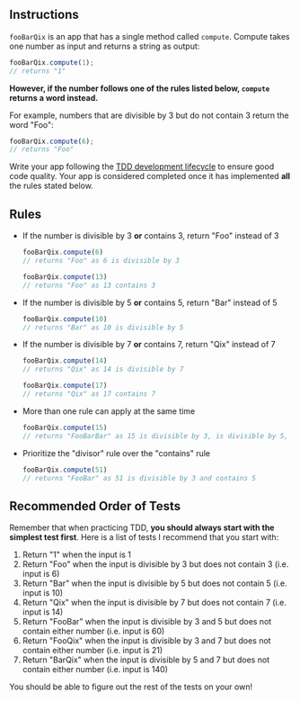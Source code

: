 ## Instructions

`fooBarQix` is an app that has a single method called `compute`. Compute takes one number as input and returns a string
 as output:
```javascript
fooBarQix.compute(1);
// returns "1"
```

__However, if the number follows one of the rules listed below, `compute` returns a word instead.__

For example, numbers that are divisible by 3 but do not contain 3 return the word "Foo":
```javascript
fooBarQix.compute(6);
// returns "Foo"
```

Write your app following the [TDD development lifecycle](https://en.wikipedia.org/wiki/Test-driven_development#Test-driven_development_cycle) to ensure good code quality. Your app is considered completed once it has implemented **all** the rules stated below.

## Rules

- If the number is divisible by 3 __or__ contains 3, return "Foo" instead of 3

  ```javascript
  fooBarQix.compute(6)
  // returns "Foo" as 6 is divisible by 3
  
  fooBarQix.compute(13)
  // returns "Foo" as 13 contains 3
  ```
- If the number is divisible by 5 __or__ contains 5, return "Bar" instead of 5
  ```javascript
  fooBarQix.compute(10)
  // returns "Bar" as 10 is divisible by 5
  ```
- If the number is divisible by 7 __or__ contains 7, return "Qix" instead of 7
  ```javascript
  fooBarQix.compute(14)
  // returns "Qix" as 14 is divisible by 7
  
  fooBarQix.compute(17)
  // returns "Qix" as 17 contains 7
  ```
- More than one rule can apply at the same time
  ```javascript
  fooBarQix.compute(15)
  // returns "FooBarBar" as 15 is divisible by 3, is divisible by 5, and contains 5
  ```
- Prioritize the "divisor" rule over the "contains" rule 
  ```javascript
  fooBarQix.compute(51)
  // returns "FooBar" as 51 is divisible by 3 and contains 5
  ```

## Recommended Order of Tests
Remember that when practicing TDD, __you should always start with the simplest test first__. Here is a list of tests I recommend that you start with:
1. Return "1" when the input is 1
2. Return "Foo" when the input is divisible by 3 but does not contain 3 (i.e. input is 6)
3. Return "Bar" when the input is divisible by 5 but does not contain 5 (i.e. input is 10)
4. Return "Qix" when the input is divisible by 7 but does not contain 7 (i.e. input is 14)
5. Return "FooBar" when the input is divisible by 3 and 5 but does not contain either number (i.e. input is 60)
6. Return "FooQix" when the input is divisible by 3 and 7 but does not contain either number (i.e. input is 21)
7. Return "BarQix" when the input is divisible by 5 and 7 but does not contain either number (i.e. input is 140)

You should be able to figure out the rest of the tests on your own!